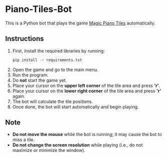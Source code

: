 # Piano-Tiles-Bot

This is a Python bot that plays the game [Magic Piano Tiles]([https://www.agame.com/game/magic-piano-tiles](https://www.gamesgames.com/game/magic-piano-tiles)) automatically.

## Instructions
1. First, install the required libraries by running:
   ```sh
   pip install -r requirements.txt
   ```
2. Open the game and go to the main menu.
3. Run the program.
4. Do **not** start the game yet.
5. Place your cursor on the **upper left corner** of the tile area and press **'r'**.
6. Place your cursor on the **lower right corner** of the tile area and press **'r'** again.
7. The bot will calculate the tile positions.
8. Once done, the bot will start automatically and begin playing.

## Note
- **Do not move the mouse** while the bot is running; it may cause the bot to miss a tile.
- **Do not change the screen resolution** while playing (i.e., do not maximize or minimize the window).

